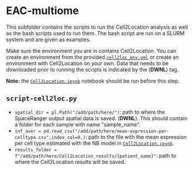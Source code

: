 # EAC-multiome

This subfolder contains the scripts to run the Cell2Location analysis as well as the bash scripts used to run them. The bash script are run on a SLURM system and are given as examples.

Make sure the environment you are in contains Cell2Location. You can create an environment from the provided [`cell2loc_env.yml`](https://github.com/vanallenlab/EAC-multiome/blob/main/cell2loc_env.yml) or create an environment with Cell2Location on your own. Data that needs to be downloaded prior to running the scripts is indicated by the (**DWNL**) tag.

**Note:** the [`Cell2Location.ipynb`](https://github.com/vanallenlab/EAC-multiome/blob/main/code/python/notebooks/spatial-transcriptomics/1.%20Cell2Location.ipynb) notebook should be run before this step.

## `script-cell2loc.py`

- `spatial_dir = pl.Path("/add/path/here/")`: path to where the SpaceRanger output spatial data is saved. (**DWNL**). This should contain a folder for each sample with name "sample_name".
- `inf_aver = pd.read_csv("/add/path/here/mean-expression-per-celltype.csv",index_col=0,)`: path to the file with the mean expression per cell type estimated with the NB model in [`Cell2Location.ipynb`](https://github.com/vanallenlab/EAC-multiome/blob/main/code/python/notebooks/spatial-transcriptomics/1.%20Cell2Location.ipynb). 
- `results_folder = f"/add/path/here/Cell2Location_results/{patient_name}"`:  path to where the Cell2Location results will be saved.